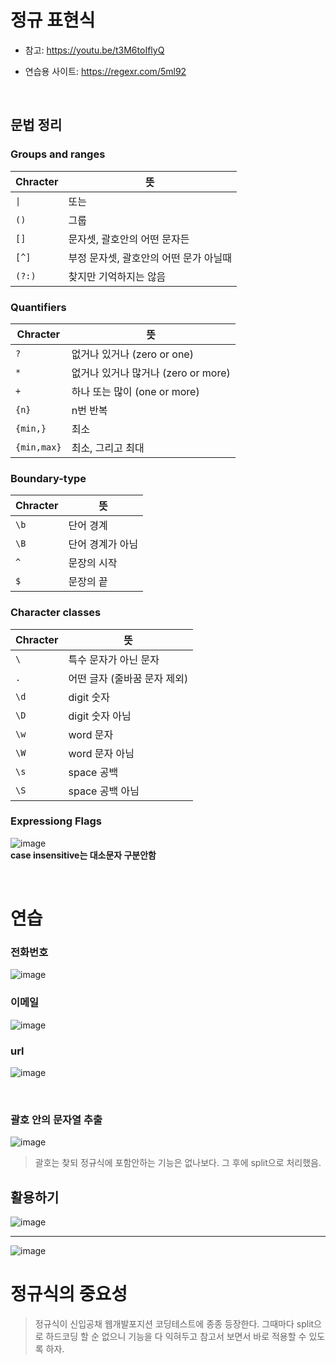 # 정규 표현식

- 참고: https://youtu.be/t3M6toIflyQ

- 연습용 사이트: https://regexr.com/5ml92   
   
<br>
   
## 문법 정리

### Groups and ranges

| Chracter | 뜻                                     |
| -------- | -------------------------------------- |
| `\|`     | 또는                                   |
| `()`     | 그룹                                   |
| `[]`     | 문자셋, 괄호안의 어떤 문자든           |
| `[^]`    | 부정 문자셋, 괄호안의 어떤 문가 아닐때 |
| `(?:)`   | 찾지만 기억하지는 않음                 |

### Quantifiers

| Chracter    | 뜻                                  |
| ----------- | ----------------------------------- |
| `?`         | 없거나 있거나 (zero or one)         |
| `*`         | 없거나 있거나 많거나 (zero or more) |
| `+`         | 하나 또는 많이 (one or more)        |
| `{n}`       | n번 반복                            |
| `{min,}`    | 최소                                |
| `{min,max}` | 최소, 그리고 최대                   |

### Boundary-type

| Chracter | 뜻               |
| -------- | ---------------- |
| `\b`     | 단어 경계        |
| `\B`     | 단어 경계가 아님 |
| `^`      | 문장의 시작      |
| `$`      | 문장의 끝        |

### Character classes

| Chracter | 뜻                           |
| -------- | ---------------------------- |
| `\`      | 특수 문자가 아닌 문자        |
| `.`      | 어떤 글자 (줄바꿈 문자 제외) |
| `\d`     | digit 숫자                   |
| `\D`     | digit 숫자 아님              |
| `\w`     | word 문자                    |
| `\W`     | word 문자 아님               |
| `\s`     | space 공백                   |
| `\S`     | space 공백 아님              |

### Expressiong Flags
![image](https://user-images.githubusercontent.com/43921054/109905597-5e364480-7ce2-11eb-8c35-81a5eeb4d1e6.png)  
**case insensitive는 대소문자 구분안함**  

<br>

# 연습
### 전화번호

![image](https://user-images.githubusercontent.com/43921054/109906018-0fd57580-7ce3-11eb-8efd-19e5df13c6ff.png)
### 이메일

![image](https://user-images.githubusercontent.com/43921054/109906198-6773e100-7ce3-11eb-87c2-a6c4b370085d.png)
### url

![image](https://user-images.githubusercontent.com/43921054/109906300-95f1bc00-7ce3-11eb-80f1-f1484515f374.png)

<br>

### 괄호 안의 문자열 추출 
![image](https://user-images.githubusercontent.com/43921054/122645809-3961c200-d157-11eb-8a2f-b8be9c401401.png)
> 괄호는 찾되 정규식에 포함안하는 기능은 없나보다. 그 후에 split으로 처리했음.

## 활용하기
![image](https://user-images.githubusercontent.com/43921054/109906495-f3860880-7ce3-11eb-935f-239a44d3170c.png)

---

![image](https://user-images.githubusercontent.com/43921054/122645862-82b21180-d157-11eb-9b61-668a12b96551.png)

# 정규식의 중요성

> 정규식이 신입공채 웹개발포지션 코딩테스트에 종종 등장한다. 그때마다 split으로 하드코딩 할 순 없으니 기능을 다 익혀두고 참고서 보면서 바로 적용할 수 있도록 하자.

